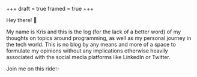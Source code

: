 +++
draft = true
framed = true
+++

Hey there! :wave:

My name is Kris and this is the log (for the lack of a better word) of my thoughts on topics around programming, as well as my personal journey in the tech world. This is no blog by any means and more of a space to formulate my opinions without any implications otherwise heavily associated with the social media platforms like LinkedIn or Twitter.

Join me on this ride:sparkles:
